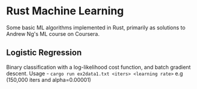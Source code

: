 # Rust Machine Learning

Some basic ML algorithms implemented in Rust, primarily as solutions to Andrew Ng's ML course on Coursera.

## Logistic Regression
Binary classification with a log-likelihood cost function, and batch gradient descent.
Usage - `cargo run ex2data1.txt <iters> <learning rate>` 
e.g (150,000 iters and alpha=0.00001)
